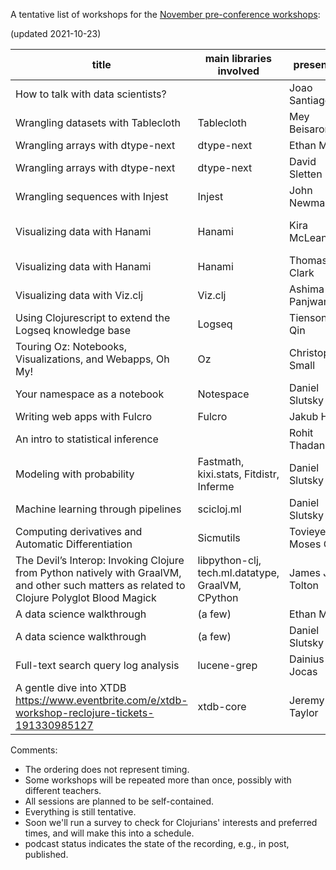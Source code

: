 A tentative list of workshops for the [November pre-conference workshops](https://clojureverse.org/t/re-clojure-2021-pre-conference-workshops/8216/1):

(updated 2021-10-23)

| title                                                                                                                                       | main libraries involved                           | presenter         | confirmed? | length | workshop date                                                      | interview date   | interviewer | podcast status |
|---------------------------------------------------------------------------------------------------------------------------------------------|---------------------------------------------------|-------------------|------------|--------|--------------------------------------------------------------------|------------------|-------------|----------------|
| How to talk with data scientists?                                                                                                           |                                                   | Joao Santiago     | yes        |        |                                                                    |                  |             |                |
| Wrangling datasets with Tablecloth                                                                                                          | Tablecloth                                        | Mey Beisaron      | yes        | 120min | [1600_7_Nov_2021_in_UTC](https://time.is/1600_7_Nov_2021_in_UTC)   |                  |             |                |
| Wrangling arrays with dtype-next                                                                                                            | dtype-next                                        | Ethan Miller      | yes        |        |                                                                    |                  |             |                |
| Wrangling arrays with dtype-next                                                                                                            | dtype-next                                        | David Sletten     |            |        |                                                                    |                  |             |                |
| Wrangling sequences with Injest                                                                                                             | Injest                                            | John Newman       | yes        |        |                                                                    |                  |             |                |
| Visualizing data with Hanami                                                                                                                | Hanami                                            | Kira McLean       | yes        |        |                                                                    | 2021-10-27 21:00 | David       |                |
| Visualizing data with Hanami                                                                                                                | Hanami                                            | Thomas Clark      | yes        |        |                                                                    |                  |             |                |
| Visualizing data with Viz.clj                                                                                                               | Viz.clj                                           | Ashima Panjwani   | yes        |        |                                                                    |                  |             |                |
| Using Clojurescript to extend the Logseq knowledge base                                                                                     | Logseq                                            | Tienson Qin       | yes        |        |                                                                    |                  |             |                |
| Touring Oz: Notebooks, Visualizations, and Webapps, Oh My!                                                                                  | Oz                                                | Christopher Small | yes        |        |                                                                    |                  |             |                |
| Your namespace as a notebook                                                                                                                | Notespace                                         | Daniel Slutsky    | yes        |        |                                                                    |                  |             |                |
| Writing web apps with Fulcro                                                                                                                | Fulcro                                            | Jakub Holy        | yes        |        |                                                                    |                  |             |                |
| An intro to statistical inference                                                                                                           |                                                   | Rohit Thadani     |            |        |                                                                    |                  |             |                |
| Modeling with probability                                                                                                                   | Fastmath, kixi.stats, Fitdistr, Inferme           | Daniel Slutsky    | yes        |        |                                                                    |                  |             |                |
| Machine learning through pipelines                                                                                                          | scicloj.ml                                        | Daniel Slutsky    | yes        |        |                                                                    |                  |             |                |
| Computing derivatives and Automatic Differentiation                                                                                         | Sicmutils                                         | Tovieye Moses Ozi | yes        | 60min  | [1200_13_Nov_2021_in_UTC](https://time.is/1200_13_Nov_2021_in_UTC) |                  |             |                |
| The Devil’s Interop: Invoking Clojure from Python natively with GraalVM, and other such matters as related to Clojure Polyglot Blood Magick | libpython-clj, tech.ml.datatype, GraalVM, CPython | James J. Tolton   | yes        |        |                                                                    |                  |             |                |
| A data science walkthrough                                                                                                                  | (a few)                                           | Ethan Miller      | yes        |        |                                                                    |                  |             |                |
| A data science walkthrough                                                                                                                  | (a few)                                           | Daniel Slutsky    | yes        |        |                                                                    |                  |             |                |
| Full-text search query log analysis                                                                                                         | lucene-grep                                       | Dainius Jocas     | yes        |        |                                                                    |                  |             |                |
| A gentle dive into XTDB https://www.eventbrite.com/e/xtdb-workshop-reclojure-tickets-191330985127                                           | xtdb-core                                         | Jeremy Taylor     | yes        |        |                                                                    |                  |             |                |


Comments:

- The ordering does not represent timing.
- Some workshops will be repeated more than once, possibly with different teachers.
- All sessions are planned to be self-contained.
- Everything is still tentative.
- Soon we'll run a survey to check for Clojurians' interests and preferred times, and will make this into a schedule.
- podcast status indicates the state of the recording, e.g., in post, published.
